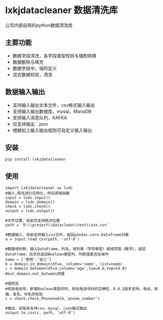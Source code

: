 # lxkjdatacleaner 数据清洗库
公司内部自用的python数据清洗库
## 主要功能
- 数据字段清洗，各字段类型校验与强制转换
- 数据删除与填充
- 数据字段中，域的定义
- 流式数据校验，清洗
## 数据输入输出
- 支持输入输出文本文件，csv格式输入输出
- 支持输入输出数据库，mysql，MariaDB
- 支持输入消息队列，KAFKA
- 仅支持输出：json
- 根据如上输入输出规则可自定义输入输出
## 安装
```
pip install lxkjdatacleaner
```
## 使用
```
import lxkjdatacleaner as lxdc
#输入,首先进行实例化，然后调用函数
input = lxdc.input()
domain = lxdc.domain()
check = lxdc.check()
output = lxdc.output()

#文件位置，目前仅支持绝对位置
path = 'D:\\project\\dataclean\\test\\xxx.csv'

#数据输入，目前支持输入csv文件，返回pandas.core.Dataframe对象
a = input.read_csv(path, 'utf-8')

#数据域判断，输入DataFrame，列名，域列表（字符串型）或域范围（数字），返回DataFrame，后买你追加Boolean类型列，判断值是否在域中
name = ['李明'，’张三‘]
b = domain.in_domain(df=a, column='name', list=name)
c = domain.between(df=a,column='age',low=0.0,top=14.0)
#out_domain,not_between同理

#值校验
#校验电话号，新增Boolean类型的列，校验电话号码的正确性，0.0.1版本支持，电话，邮箱，省名，市名的校验
c = check.check_Phonenum(b,'pnone_number')

#输出，该版本支持csv，mysql，json格式输出
output.to_csv(c, path, 'utf-8')
```
